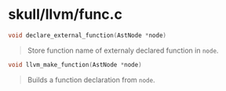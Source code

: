 # skull/llvm/func.c

```c
void declare_external_function(AstNode *node)
```

> Store function name of externaly declared function in `node`.

```c
void llvm_make_function(AstNode *node)
```

> Builds a function declaration from `node`.

